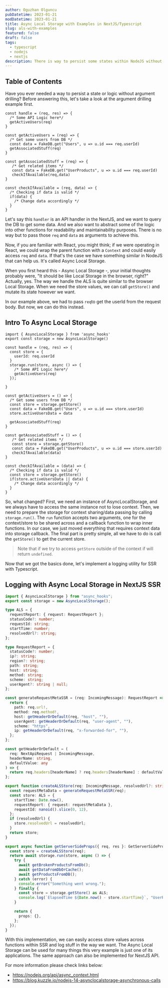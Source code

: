 ```yaml
---
author: Oguzhan Olguncu
pubDatetime: 2023-01-21
modDatetime: 2023-01-21
title: Async Local Storage with Examples in NextJS/Typescript
slug: als-with-examples
featured: false
draft: false
tags:
  - typescript
  - nodejs
  - nextjs
description: There is way to persist some states within NodeJS without passing parameters around. Today we will discover how to use Async Local Storage with Typescript within NextJS.
---
```


## Table of Contents

Have you ever needed a way to persist a state or logic without argument drilling? Before answering this, let's take a look at the argument drilling example first.

```JS
const handle = (req, res) => {
  /* Some API Logic here*/
  getActiveUsers(req)
}

const getActiveUsers = (req) => {
  /* Get some users from DB */
  const data = FakeDB.get("Users", u => u.id === req.userId)
  getAssociatedStuff(req)
}

const getAssociatedStuff = (req) => {
   /* Get related items */
   const data = FakeDB.get("UserProducts", u => u.id === req.userId)
   checkIfAvailable(req,data)
}

const checkIfAvailable = (req, data) => {
  /* Checking if data is valid */
  if(data) {
    /* Change data accordingly */
  }
}
```

Let's say this `handler` is an API handler in the NextJS, and we want to query the DB to get some data. And we also want to abstract some of the logic into other functions for readability and maintainability purposes.
There is no way but to pass those `req` and `data` as arguments to achieve this.

Now, if you are familiar with React, you might think; if we were operating in React, we could wrap the parent function with a `Context` and could easily
access `req` and `data`. If that's the case we have something similar in NodeJS that can help us. It's called Async Local Storage.

When you first heard this - Async Local Storage -, your initial thoughts probably were, "It should be like Local Storage in the browser, right?"
Actually, yes. The way we handle the ALS is quite similar to the browser Local Storage. When we need the store values, we can call `getStore()` and mutate its state however we want.

In our example above, we had to pass `req`to get the userId from the request body. But now, we can do this instead.

## Intro To Async Local Storage

```JS
import { AsyncLocalStorage } from 'async_hooks'
export const storage = new AsyncLocalStorage()

const handle = (req, res) => {
  const store = {
    userId: req.userId
  }
  storage.run(store, async () => {
    /* Some API Logic here*/
    getActiveUsers(req)
  });

}

const getActiveUsers = () => {
  /* Get some users from DB */
  const store = storage.getStore()
  const data = FakeDB.get("Users", u => u.id === store.userId)
  store.activeUsersData = data

  getAssociatedStuff(req)
}

const getAssociatedStuff = () => {
   /* Get related items */
   const store = storage.getStore()
   const data = FakeDB.get("UserProducts", u => u.id === store.userId)
   checkIfAvailable(data)
}

const checkIfAvailable = (data) => {
  /* Checking if data is valid */
  const store = storage.getStore()
  if(store.activeUsersData || data) {
    /* Change data accordingly */
  }
}
```

So, what changed? First, we need an instance of AsyncLocalStorage, and we always have to access the same instance not to lose context. Then, we need to prepare the storage for context sharing/data passing by calling `storage.run()`.
The `run` function accepts two arguments, one for the context/store to be shared across and a callback function to wrap inner functions. In our case, we just moved everything that requires context data into storage callback.
The final part is pretty simple, all we have to do is call the `getStore()` to get the current store.

> Note that if we try to access `getStore` outside of the context if will return `undefined`.

Now that we got the basics done, let's implement a logging utility for SSR with Typescript.

## Logging with Async Local Storage in NextJS SSR

```typescript
import { AsyncLocalStorage } from "async_hooks";
export const storage = new AsyncLocalStorage();

type ALS = {
  requestReport: { request: RequestReport };
  statusCode?: number;
  requestId: string;
  startTime: number;
  resolvedUrl?: string;
};

type RequestReport = {
  statusCode?: number;
  ip?: string;
  region?: string;
  path: string;
  host: string;
  method: string;
  scheme: string;
  userAgent?: string | null;
};

const generateRequestMetaSSR = (req: IncomingMessage): RequestReport => {
  return {
    path: req.url!,
    method: req.method!,
    host: getHeaderOrDefault(req, "host", ""),
    userAgent: getHeaderOrDefault(req, "user-agent", ""),
    scheme: "https",
    ip: getHeaderOrDefault(req, "x-forwarded-for", ""),
  };
};

const getHeaderOrDefault = (
  req: NextApiRequest | IncomingMessage,
  headerName: string,
  defaultValue: any
) => {
  return req.headers[headerName] ? req.headers[headerName] : defaultValue;
};

export function createALSStore(req: IncomingMessage, resolvedUrl?: string): ALS {
  const requestMetaData = generateRequestMetaSSR(req);
  const store: ALS = {
    startTime: Date.now(),
    requestReport: { request: requestMetaData },
    requestId: nanoid().slice(0, 12),
  };
  if (resolvedUrl) {
    store.resolvedUrl = resolvedUrl;
  }
  return store;
}

export async function getServerSideProps({ req, res }: GetServerSidePropsContext) {
  const store = createALSStore(req);
  return await storage.run(store, async () => {
    try {
      await getBrokenProductsFromDb();
      await getDataFromDbOrCache();
      await getProductsFromDB();
    } catch (error) {
      console.error("Something went wrong.");
    } finally {
      const store = storage.getStore() as ALS;
      console.log(`ElapsedTime ${Date.now() - store.startTime}`, "UserReqId", store.requestId);
    }

    return {
      props: {},
    };
  });
}
```

With this implementation, we can easily access store values across functions within SSR and log stuff in the way we want. The Async Local Storage can be used for many things
this very example is just one of its applications. The same approach can also be implemented for NextJS API.

For more information please check links below:

- https://nodejs.org/api/async_context.html
- https://blog.kuzzle.io/nodejs-14-asynclocalstorage-asynchronous-calls
